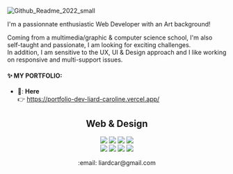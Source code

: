 ![Github_Readme_2022_small](https://user-images.githubusercontent.com/65663844/150649071-c2273d51-d2ac-4fa1-9d7b-66ca8551738b.png)  

I'm a passionnate enthusiastic Web Developer with an Art background!  

Coming from a multimedia/graphic & computer science school, I'm also self-taught and passionate, I am looking for exciting challenges.  
In addition, I am sensitive to the UX, UI & Design approach and I like working on responsive and multi-support issues.

#### :sparkles: MY PORTFOLIO:

- 🚀: __Here__  
👉 https://portfolio-dev-liard-caroline.vercel.app/  


<h2 align="center">Web & Design</h2>
<p align="center">
<img src="https://img.shields.io/badge/Tailwind-38B2AC?style=flat&logo=tailwind-css&logoColor=white"/>
<img src="https://img.shields.io/badge/React-20232A?style=flat&logo=react&logoColor=61DAFB"/>
<img src="https://img.shields.io/badge/TypeScript-007ACC?style=flat&logo=typescript&logoColor=white"/>
<img src="https://img.shields.io/badge/-Jest-%23C21325?style=flat&logo=jest&logoColor=white"/>

<br/>
<img src="https://img.shields.io/badge/Figma-%23F24E1E.svg?style=flate&logo=figma&logoColor=white"/>
<img src="https://img.shields.io/badge/-Photoshop-31A8FF?style=flat&logo=adobe-photoshop&logoColor=white"/>
<img src="https://img.shields.io/badge/After%20Effects-9999FF.svg?style=flate&logo=Adobe%20After%20Effects&logoColor=white"/>
<img src="https://img.shields.io/badge/Krita-203759?style=flat&logo=krita&logoColor=EEF37B"/>
</p>

<p align="center"> :email: liardcar@gmail.com</p>
